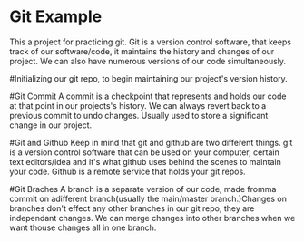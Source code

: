# Git Example
This a project for practicing git.
Git is a version control software, that keeps track of our software/code, it maintains the history and changes of our project. We can also have numerous versions of our code simultaneously.

#Initializing our git repo, to begin maintaining our project's version history.

#Git  Commit
A commit is a checkpoint that represents and holds our code at that point in our projects's history. We can always revert back to a previous commit to undo changes. Usually used to store a significant change in our project.

#Git and Github
Keep in mind that git and github are two different things. git is a version control software that can be used on your computer, certain text editors/idea and it's what github uses behind the scenes to maintain your code. Github is a remote service that holds your git repos.

#Git Braches
A branch is a separate version of our code, made fromma commit on adifferent branch(usually the main/master branch.)Changes on branches don't effect any other branches in our git repo, they are independant changes. We can merge changes into other branches when we want thouse changes all in one branch.
